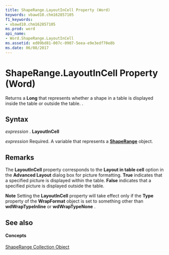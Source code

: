 ```yaml
---
title: ShapeRange.LayoutInCell Property (Word)
keywords: vbawd10.chm162857105
f1_keywords:
- vbawd10.chm162857105
ms.prod: word
api_name:
- Word.ShapeRange.LayoutInCell
ms.assetid: ed09bd81-007c-0907-5eea-e9e3edf70e8b
ms.date: 06/08/2017
---
```



# ShapeRange.LayoutInCell Property (Word)

Returns a **Long** that represents whether a shape in a table is displayed inside the table or outside the table. .


## Syntax

 _expression_ . **LayoutInCell**

 _expression_ Required. A variable that represents a **[ShapeRange](shaperange-object-word.md)** object.


## Remarks

The **LayoutInCell** property corresponds to the **Layout in table cell** option in the **Advanced Layout** dialog box for picture formatting. **True** indicates that a specified picture is displayed within the table. **False** indicates that a specified picture is displayed outside the table.


 **Note**  Setting the **LayoutInCell** property will take effect only if the **Type** property of the **WrapFormat** object is set to something other than **wdWrapTypeInline** or **wdWrapTypeNone** .


## See also


#### Concepts


[ShapeRange Collection Object](shaperange-object-word.md)

